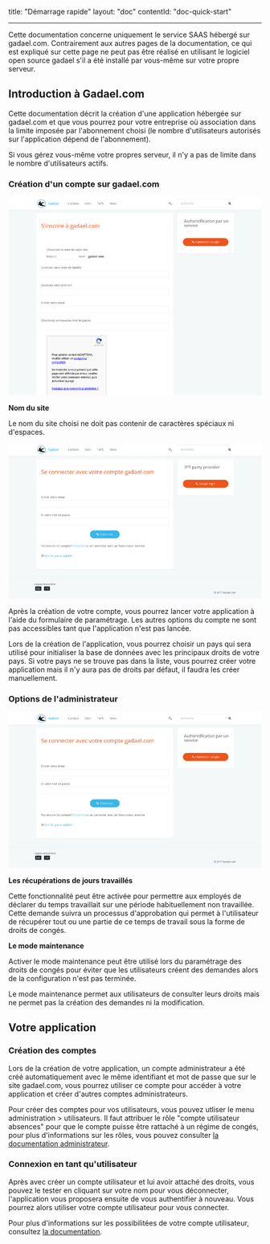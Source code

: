 title: "Démarrage rapide"
layout: "doc"
contentId: "doc-quick-start"

---

Cette documentation concerne uniquement le service SAAS hébergé sur gadael.com. Contrairement aux autres pages de la documentation, ce qui est expliqué sur cette page ne peut pas être réalisé en utilisant le logiciel open source gadael s'il a été installé par vous-même sur votre propre serveur.

<!-- more -->

## Introduction à Gadael.com

Cette documentation décrit la création d'une application hébergée sur gadael.com et que vous pourrez pour votre entreprise où association dans la limite imposée par l'abonnement choisi (le nombre d'utilisateurs autorisés sur l'application dépend de l'abonnement).

Si vous gérez vous-même votre propres serveur, il n'y a pas de limite dans le nombre d'utilisateurs actifs.



### Création d'un compte sur gadael.com

![Créer le compte](images/saas-signup.png)

__Nom du site__

Le nom du site choisi ne doit pas contenir de caractères spéciaux ni d'espaces.


![Démarrer l'application](images/saas-app-start.png)

Après la création de votre compte, vous pourrez lancer votre application à l'aide du formulaire de paramétrage. Les autres options du compte ne sont pas accessibles tant que l'application n'est pas lancée.

Lors de la création de l'application, vous pourrez choisir un pays qui sera utilisé pour initialiser la base de données avec les principaux droits de votre pays. Si votre pays ne se trouve pas dans la liste, vous pourrez créer votre application mais il n'y aura pas de droits par défaut, il faudra les créer manuellement.

### Options de l'administrateur


![Create account](images/saas-company-settings.png)


__Les récupérations de jours travaillés__

Cette fonctionnalité peut être activée pour permettre aux employés de déclarer du temps travaillait sur une période habituellement non travaillée. Cette demande suivra un processus d'approbation qui permet à l'utilisateur de récupérer tout ou une partie de ce temps de travail sous la forme de droits de congés.

__Le mode maintenance__

Activer le mode maintenance peut être utilisé lors du paramétrage des droits de congés pour éviter que les utilisateurs créent des demandes alors de la configuration n'est pas terminée.

Le mode maintenance permet aux utilisateurs de consulter leurs droits mais ne permet pas la création des demandes ni la modification.


## Votre application

### Création des comptes

Lors de la création de votre application, un compte administrateur a été créé automatiquement avec le même identifiant et mot de passe que sur le site gadael.com, vous pourrez utiliser ce compte pour accéder à votre application et créer d'autres comptes administrateurs.

Pour créer des comptes pour vos utilisateurs, vous pouvez utliser le menu administration  > utilisateurs. Il faut attribuer le rôle "compte utilisateur absences" pour que le compte puisse être rattaché à un régime de congés, pour plus d'informations sur les rôles, vous pouvez consulter [la documentation administrateur](002-guide-de-l-administrateur.html).

### Connexion en tant qu'utilisateur

Après avec créer un compte utilisateur et lui avoir attaché des droits, vous pouvez le tester en cliquant sur votre nom pour vous déconnecter, l'application vous proposera ensuite de vous authentifier à nouveau. Vous pourrez alors utiliser votre compte utilisateur pour vous connecter.

Pour plus d'informations sur les possibilitées de votre compte utilisateur, consultez [la documentation](004-guide-de-l-utilisateur.html).

